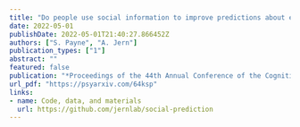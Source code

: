 ```yaml
---
title: "Do people use social information to improve predictions about everyday events?"
date: 2022-05-01
publishDate: 2022-05-01T21:40:27.866452Z
authors: ["S. Payne", "A. Jern"]
publication_types: ["1"]
abstract: ""
featured: false
publication: "*Proceedings of the 44th Annual Conference of the Cognitive Science Society*"
url_pdf: "https://psyarxiv.com/64ksp"
links:
- name: Code, data, and materials
  url: https://github.com/jernlab/social-prediction
---
```


